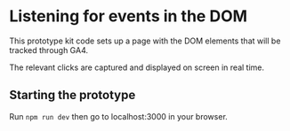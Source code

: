 # Listening for events in the DOM

This prototype kit code sets up a page with the DOM elements that will be tracked through GA4.

The relevant clicks are captured and displayed on screen in real time.

## Starting the prototype

Run `npm run dev` then go to localhost:3000 in your browser.